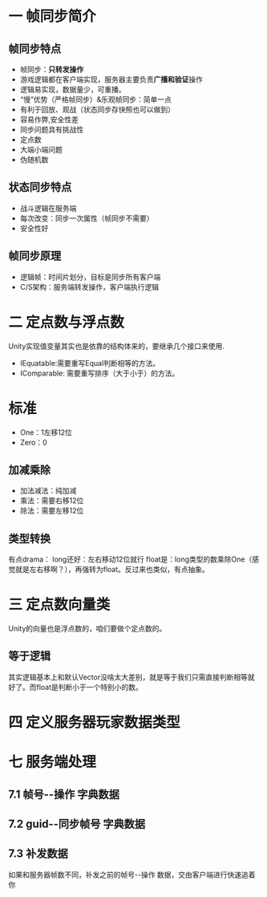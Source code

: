 # 一 帧同步简介
## 帧同步特点
- 帧同步：**只转发操作**
- 游戏逻辑都在客户端实现，服务器主要负责**广播和验证**操作
- 逻辑易实现，数据量少，可重播。
- “慢”优势（严格帧同步）&乐观帧同步：简单一点
- 有利于回放、观战（状态同步存快照也可以做到）
- 容易作弊,安全性差
- 同步问题具有挑战性
- 定点数
- 大端小端问题
- 伪随机数
## 状态同步特点
- 战斗逻辑在服务端
- 每次改变：同步一次属性（帧同步不需要）
- 安全性好
## 帧同步原理
- 逻辑帧：时间片划分，目标是同步所有客户端
- C/S架构：服务端转发操作，客户端执行逻辑

# 二 定点数与浮点数
Unity实现值变量其实也是依靠的结构体来的，要继承几个接口来使用.
- IEquatable:需要重写Equal判断相等的方法。
- IComparable: 需要重写排序（大于小于）的方法。
# 标准
- One：1左移12位
- Zero：0
## 加减乘除
- 加法减法：纯加减
- 乘法：需要右移12位
- 除法：需要左移12位

## 类型转换
有点drama：
long还好：左右移动12位就行
float是：long类型的数乘除One（感觉就是左右移啊？），再强转为float。反过来也类似，有点抽象。
# 三 定点数向量类
Unity的向量也是浮点数的，咱们要做个定点数的。
## 等于逻辑
其实逻辑基本上和默认Vector没啥太大差别，就是等于我们只需直接判断相等就好了。而float是判断小于一个特别小的数。

# 四 定义服务器玩家数据类型



# 七 服务端处理
## 7.1 帧号--操作 字典数据

## 7.2 guid--同步帧号 字典数据

## 7.3 补发数据
如果和服务器帧数不同，补发之前的帧号--操作 数据，交由客户端进行快速追着你